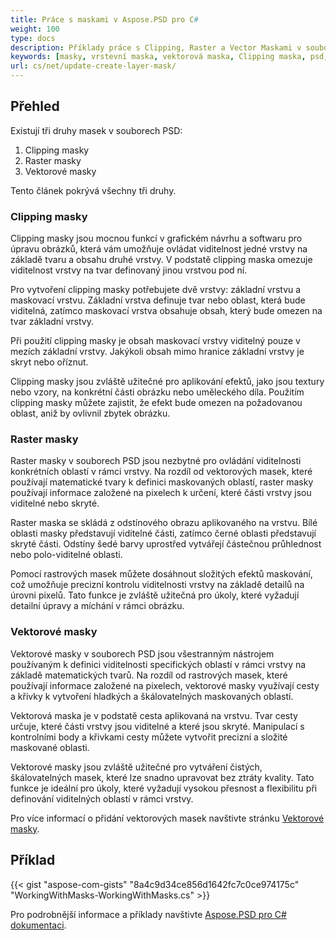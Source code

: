 ```yaml
---
title: Práce s maskami v Aspose.PSD pro С#
weight: 100
type: docs
description: Příklady práce s Clipping, Raster a Vector Maskami v souboru PSD
keywords: [masky, vrstevní maska, vektorová maska, Clipping maska, psd, psd api, C#, csharp, ukázkový kód]
url: cs/net/update-create-layer-mask/
---
```


## Přehled

Existují tři druhy masek v souborech PSD:
1. Clipping masky
2. Raster masky
3. Vektorové masky

Tento článek pokrývá všechny tři druhy.

### Clipping masky

Clipping masky jsou mocnou funkcí v grafickém návrhu a softwaru pro úpravu obrázků, která vám umožňuje ovládat viditelnost jedné vrstvy na základě tvaru a obsahu druhé vrstvy. V podstatě clipping maska omezuje viditelnost vrstvy na tvar definovaný jinou vrstvou pod ní.

Pro vytvoření clipping masky potřebujete dvě vrstvy: základní vrstvu a maskovací vrstvu. Základní vrstva definuje tvar nebo oblast, která bude viditelná, zatímco maskovací vrstva obsahuje obsah, který bude omezen na tvar základní vrstvy.

Při použití clipping masky je obsah maskovací vrstvy viditelný pouze v mezích základní vrstvy. Jakýkoli obsah mimo hranice základní vrstvy je skryt nebo oříznut.

Clipping masky jsou zvláště užitečné pro aplikování efektů, jako jsou textury nebo vzory, na konkrétní části obrázku nebo uměleckého díla. Použitím clipping masky můžete zajistit, že efekt bude omezen na požadovanou oblast, aniž by ovlivnil zbytek obrázku.

### Raster masky

Raster masky v souborech PSD jsou nezbytné pro ovládání viditelnosti konkrétních oblastí v rámci vrstvy. Na rozdíl od vektorových masek, které používají matematické tvary k definici maskovaných oblastí, raster masky používají informace založené na pixelech k určení, které části vrstvy jsou viditelné nebo skryté.

Raster maska se skládá z odstínového obrazu aplikovaného na vrstvu. Bílé oblasti masky představují viditelné části, zatímco černé oblasti představují skryté části. Odstíny šedé barvy uprostřed vytvářejí částečnou průhlednost nebo polo-viditelné oblasti.

Pomocí rastrových masek můžete dosáhnout složitých efektů maskování, což umožňuje precizní kontrolu viditelnosti vrstvy na základě detailů na úrovni pixelů. Tato funkce je zvláště užitečná pro úkoly, které vyžadují detailní úpravy a míchání v rámci obrázku.

### Vektorové masky

Vektorové masky v souborech PSD jsou všestranným nástrojem používaným k definici viditelnosti specifických oblastí v rámci vrstvy na základě matematických tvarů. Na rozdíl od rastrových masek, které používají informace založené na pixelech, vektorové masky využívají cesty a křivky k vytvoření hladkých a škálovatelných maskovaných oblastí.

Vektorová maska je v podstatě cesta aplikovaná na vrstvu. Tvar cesty určuje, které části vrstvy jsou viditelné a které jsou skryté. Manipulací s kontrolními body a křivkami cesty můžete vytvořit precizní a složité maskované oblasti.

Vektorové masky jsou zvláště užitečné pro vytváření čistých, škálovatelných masek, které lze snadno upravovat bez ztráty kvality. Tato funkce je ideální pro úkoly, které vyžadují vysokou přesnost a flexibilitu při definování viditelných oblastí v rámci vrstvy.

Pro více informací o přidání vektorových masek navštivte stránku [Vektorové masky](psd/cs/cs/layer-vector-mask/).

## Příklad
{{< gist "aspose-com-gists" "8a4c9d34ce856d1642fc7c0ce974175c" "WorkingWithMasks-WorkingWithMasks.cs" >}}

Pro podrobnější informace a příklady navštivte [Aspose.PSD pro C# dokumentaci](https://docs.aspose.com/psd/cs/).
